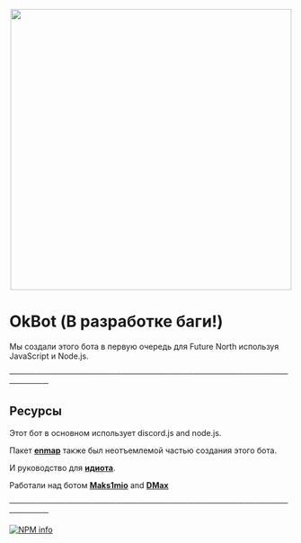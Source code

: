 <p align="center">
  <img width="500px" src="https://repository-images.githubusercontent.com/234513047/c8ed5a80-3fcf-11ea-99b8-1ca6622f3ec6">
</p>

# OkBot (В разработке баги!)
Мы создали этого бота в первую очередь для Future North используя JavaScript и Node.js.

**─────────────────────────────────────────────────────────**

## Ресурсы

Этот бот в основном использует discord.js and node.js.

Пакет [**enmap**](https://www.npmjs.com/package/enmap) также был неотъемлемой частью создания этого бота.

И руководство для [**идиота**](https://anidiots.guide).

Работали над ботом [**Maks1mio**](https://github.com/Tulto) and [**DMax**](https://github.com/DMax-YT)

**─────────────────────────────────────────────────────────**

  <p>
    <a href="https://nodei.co/npm/discord.js/"><img src="https://nodei.co/npm/discord.js.png?downloads=true&stars=true" alt="NPM info" /></a>
  </p> 
  
